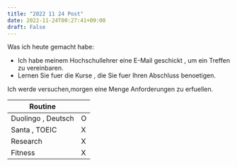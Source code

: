 ```yaml
---
title: "2022 11 24 Post"
date: 2022-11-24T00:27:41+09:00
draft: False
---
```

Was ich heute gemacht habe:
- Ich habe meinem Hochschullehrer eine E-Mail geschickt , um ein Treffen zu vereinbaren.
- Lernen Sie fuer die Kurse , die Sie fuer Ihren Abschluss benoetigen.

Ich werde versuchen,morgen eine Menge Anforderungen zu erfuellen.

|  Routine  |    |
| ---- | ---- |
|  Duolingo , Deutsch  | O |
|  Santa , TOEIC | X |
| Research  | X |
| Fitness  | X |

